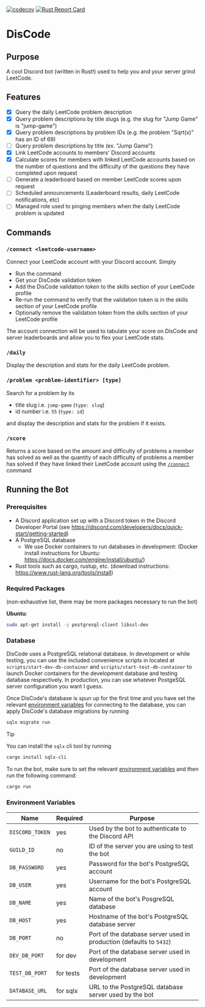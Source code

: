 [![codecov](https://codecov.io/github/raian621/discode/graph/badge.svg?token=DUYDAFXFAY)](https://codecov.io/github/raian621/discode)
[![Rust Report Card](https://rust-reportcard.xuri.me/badge/github.com/raian621/discode)](https://rust-reportcard.xuri.me/report/github.com/raian621/discode)

# DisCode

## Purpose

A cool Discord bot (written in Rust!) used to help you and your server grind LeetCode.

## Features

- [x] Query the daily LeetCode problem description
- [x] Query problem descriptions by title slugs (e.g. the slug for "Jump Game" is "jump-game")
- [x] Query problem descriptions by problem IDs (e.g. the problem "Sqrt(x)" has an ID of 69)
- [ ] Query problem descriptions by title (ex. "Jump Game")
- [x] Link LeetCode accounts to members' Discord accounts
- [x] Calculate scores for members with linked LeetCode accounts based on the number of questions and the difficulty of the questions they have completed upon request
- [ ] Generate a leaderboard based on member LeetCode scores upon request
- [ ] Scheduled announcements (Leaderboard results, daily LeetCode notifications, etc)
- [ ] Managed role used to pinging members when the daily LeetCode problem is updated

## Commands

### `/connect <leetcode-username>`

Connect your LeetCode account with your Discord account. Simply

- Run the command
- Get your DisCode validation token
- Add the DisCode validation token to the skills section of your LeetCode profile
- Re-run the command to verify that the validation token is in the skills section of your LeetCode profile
- Optionally remove the validation token from the skills section of your LeetCode profile

The account connection will be used to tabulate your score on DisCode and server leaderboards and allow you to flex your LeetCode stats.

### `/daily`

Display the description and stats for the daily LeetCode problem.

### `/problem <problem-identifier> [type]`

Search for a problem by its

- title slug i.e. `jump-game` (`type: slug`)
- id number i.e. `55` (`type: id`)

and display the description and stats for the problem if it exists.

### `/score`

Returns a score based on the amount and difficulty of problems a member has 
solved as well as the quantity of each difficulty of problems a member has
solved if they have linked their LeetCode account using the [`/connect`](#connect) command 

## Running the Bot

### Prerequisites

- A Discord application set up with a Discord token in the Discord Developer 
Portal (see https://discord.com/developers/docs/quick-start/getting-started)
- A PostgreSQL database
    - We use Docker containers to run databases in development: (Docker install instructions for Ubuntu: https://docs.docker.com/engine/install/ubuntu/)
- Rust tools such as cargo, rustup, etc. (download instructions: https://www.rust-lang.org/tools/install)

### Required Packages

(non-exhaustive list, there may be more packages necessary to run the bot)

**Ubuntu**:
```sh
sudo apt-get install -y postgresql-client libssl-dev
```

### Database

DisCode uses a PostgreSQL relational database. In development or while testing,
you can use the included convenience scripts in located at 
`scripts/start-dev-db-container` and `scripts/start-test-db-container` to launch
Docker containers for the development database and testing database
respectively. In production, you can use whatever PostgeSQL server configuration
you want I guess.

Once DisCode's database is spun up for the first time and you have set the 
relevant [environment variables](#environment-variables) for connecting to the database,
you can apply DisCode's database migrations by running

```sh
sqlx migrate run
```

> [!TIP]
> You can install the `sqlx` cli tool by running
> ```sh
> cargo install sqlx-cli
> ```

To run the bot, make sure to set the relevant 
[environment variables](#environment-variables) and then run the following
command:

```sh
cargo run
```

### Environment Variables

Name            | Required  | Purpose
----------------|-----------|--------------
`DISCORD_TOKEN` | yes       | Used by the bot to authenticate to the Discord API
`GUILD_ID`      | no        | ID of the server you are using to test the bot
`DB_PASSWORD`   | yes       | Password for the bot's PostgreSQL account
`DB_USER`       | yes       | Username for the bot's PostgreSQL account
`DB_NAME`       | yes       | Name of the bot's PosgreSQL database
`DB_HOST`       | yes       | Hostname of the bot's PostgreSQL database server
`DB_PORT`       | no        | Port of the database server used in production (defaults to `5432`)
`DEV_DB_PORT`   | for dev   | Port of the database server used in development
`TEST_DB_PORT`  | for tests | Port of the database server used in development
`DATABASE_URL`  | for sqlx  | URL to the PostgreSQL database server used by the bot
